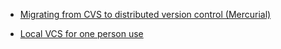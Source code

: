 
- [Migrating from CVS to distributed version control (Mercurial)](/2011/07/6677574/)

- [Local VCS for one person use](/2011/03/5306112/)
